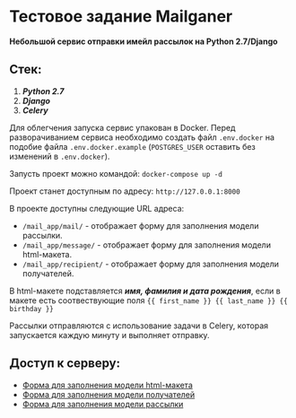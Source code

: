 # Тестовое задание Mailganer

**Небольшой сервис отправки имейл рассылок на Python 2.7/Django**

## Стек:
1. **_Python 2.7_**
2. **_Django_**
3. **_Celery_**

Для облегчения запуска сервис упакован в Docker. Перед разворачиванием сервиса необходимо создать файл `.env.docker` на 
подобие файла `.env.docker.example` (`POSTGRES_USER` оставить без изменений в `.env.docker`).

Запусть проект можно командой: `docker-compose up -d`

Проект станет доступным по адресу: `http://127.0.0.1:8000`

В проекте доступны следующие URL адреса:

* `/mail_app/mail/` - отображает форму для заполнения модели рассылки.
* `/mail_app/message/` - отображает форму для заполнения модели html-макета.
* `/mail_app/recipient/` - отображает форму для заполнения модели получателей.

В html-макете подставляется **_имя, фамилия и дата рождения_**, если в макете есть соотвествующие поля 
`{{ first_name }} {{ last_name }} {{ birthday }}`

Рассылки отправляются с использование задачи в Celery, которая запускается каждую минуту и выполняет отправку.

## Доступ к серверу:

- [Форма для заполнения модели html-макета](http://5.104.108.168:8003/mail_app/message/)
- [Форма для заполнения модели получателей](http://5.104.108.168:8003/mail_app/recipient/)
- [Форма для заполнения модели рассылки](http://5.104.108.168:8003/mail_app/mail/)
